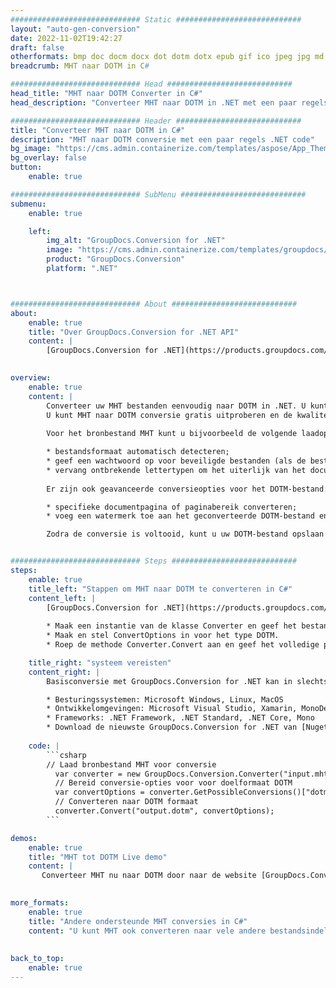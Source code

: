 ```yaml
---
############################# Static ############################
layout: "auto-gen-conversion"
date: 2022-11-02T19:42:27
draft: false
otherformats: bmp doc docm docx dot dotm dotx epub gif ico jpeg jpg md odt ott pdf png psd rtf tex tif tiff txt xps
breadcrumb: MHT naar DOTM in C#

############################# Head ############################
head_title: "MHT naar DOTM Converter in C#"
head_description: "Converteer MHT naar DOTM in .NET met een paar regels code. Gebruik de GroupDocs Document Conversion API om meer dan 160 bestandsformaten te converteren."

############################# Header ############################
title: "Converteer MHT naar DOTM in C#"
description: "MHT naar DOTM conversie met een paar regels .NET code"
bg_image: "https://cms.admin.containerize.com/templates/aspose/App_Themes/V3/images/bg/header1.png"
bg_overlay: false
button:
    enable: true

############################# SubMenu ############################
submenu:
    enable: true

    left:
        img_alt: "GroupDocs.Conversion for .NET"
        image: "https://cms.admin.containerize.com/templates/groupdocs/images/product-logos/90x90-noborder/groupdocs-conversion-net.png"
        product: "GroupDocs.Conversion"
        platform: ".NET"



############################# About ############################
about:
    enable: true
    title: "Over GroupDocs.Conversion for .NET API"
    content: |
        [GroupDocs.Conversion for .NET](https://products.groupdocs.com/conversion/net/) kan worden gebruikt om Microsoft Word, Excel, PowerPoint, PDF, Visio en andere formaten te converteren. GroupDocs.Conversion is een standalone API die geschikt is voor back-end en interne systemen waar hoge prestaties vereist zijn. Het is niet afhankelijk van software zoals Microsoft of Open Office.
    

overview:
    enable: true
    content: |
        Converteer uw MHT bestanden eenvoudig naar DOTM in .NET. U kunt slechts een paar C# coderegels gebruiken op elk platform naar keuze, zoals - Windows, Linux, macOS.
        U kunt MHT naar DOTM conversie gratis uitproberen en de kwaliteit van de conversieresultaten evalueren. Naast eenvoudige scenario's voor bestandsconversie kunt u meer geavanceerde opties proberen voor het laden van het bronbestand MHT en voor het opslaan van het DOTM-uitvoerresultaat. 
        
        Voor het bronbestand MHT kunt u bijvoorbeeld de volgende laadopties gebruiken:

        * bestandsformaat automatisch detecteren;
        * geef een wachtwoord op voor beveiligde bestanden (als de bestandsindeling dit ondersteunt);
        * vervang ontbrekende lettertypen om het uiterlijk van het document te behouden.
        
        Er zijn ook geavanceerde conversieopties voor het DOTM-bestand:

        * specifieke documentpagina of paginabereik converteren;
        * voeg een watermerk toe aan het geconverteerde DOTM-bestand en nog veel meer.

        Zodra de conversie is voltooid, kunt u uw DOTM-bestand opslaan in het lokale bestandspad of in opslag van derden, zoals FTP, Amazon S3, Google Drive, Dropbox enz. Let op: om MHT naar {{ te converteren) TO}} er is geen extra software nodig, zoals MS Office, Open Office, Adobe Acrobat Reader enz.


############################# Steps ############################
steps:
    enable: true
    title_left: "Stappen om MHT naar DOTM te converteren in C#"
    content_left: |
        [GroupDocs.Conversion for .NET](https://products.groupdocs.com/conversion/net/) maakt het gemakkelijk voor ontwikkelaars om een ​​MHT bestand naar DOTM te converteren met een paar regels code.
        
        * Maak een instantie van de klasse Converter en geef het bestand MHT het volledige pad
        * Maak en stel ConvertOptions in voor het type DOTM.
        * Roep de methode Converter.Convert aan en geef het volledige pad en formaat (DOTM) door als parameter

    title_right: "systeem vereisten"
    content_right: |
        Basisconversie met GroupDocs.Conversion for .NET kan in slechts een paar eenvoudige stappen worden gedaan. Onze API's worden ondersteund op alle belangrijke platforms en besturingssystemen. Voordat u de onderstaande code uitvoert, moet u ervoor zorgen dat de volgende vereisten op uw systeem zijn geïnstalleerd.

        * Besturingssystemen: Microsoft Windows, Linux, MacOS
        * Ontwikkelomgevingen: Microsoft Visual Studio, Xamarin, MonoDevelop
        * Frameworks: .NET Framework, .NET Standard, .NET Core, Mono
        * Download de nieuwste GroupDocs.Conversion for .NET van [Nuget](https://www.nuget.org/packages/groupdocs.conversion)
         
    code: |
        ```csharp    
        // Laad bronbestand MHT voor conversie
          var converter = new GroupDocs.Conversion.Converter("input.mht");
          // Bereid conversie-opties voor voor doelformaat DOTM
          var convertOptions = converter.GetPossibleConversions()["dotm"].ConvertOptions;
          // Converteren naar DOTM formaat
          converter.Convert("output.dotm", convertOptions);
        ```

demos:
    enable: true
    title: "MHT tot DOTM Live demo"
    content: |
       Converteer MHT nu naar DOTM door naar de website [GroupDocs.Conversion App](https://products.groupdocs.app/conversion/family) te gaan. Online demo heeft de volgende voordelen:
          

more_formats:
    enable: true
    title: "Andere ondersteunde MHT conversies in C#"
    content: "U kunt MHT ook converteren naar vele andere bestandsindelingen. Zie de lijst hieronder."
       
       
back_to_top:
    enable: true
---
```

